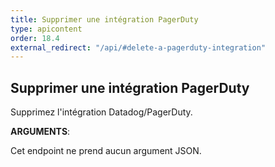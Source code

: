 ```yaml
---
title: Supprimer une intégration PagerDuty
type: apicontent
order: 18.4
external_redirect: "/api/#delete-a-pagerduty-integration"
---
```


## Supprimer une intégration PagerDuty

Supprimez l'intégration Datadog/PagerDuty.

**ARGUMENTS**:

Cet endpoint ne prend aucun argument JSON.
